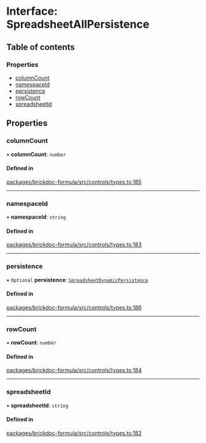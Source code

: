 # Interface: SpreadsheetAllPersistence

## Table of contents

### Properties

- [columnCount](SpreadsheetAllPersistence.md#columncount)
- [namespaceId](SpreadsheetAllPersistence.md#namespaceid)
- [persistence](SpreadsheetAllPersistence.md#persistence)
- [rowCount](SpreadsheetAllPersistence.md#rowcount)
- [spreadsheetId](SpreadsheetAllPersistence.md#spreadsheetid)

## Properties

### <a id="columncount" name="columncount"></a> columnCount

• **columnCount**: `number`

#### Defined in

[packages/brickdoc-formula/src/controls/types.ts:185](https://github.com/brickdoc/brickdoc/blob/main/packages/brickdoc-formula/src/controls/types.ts#L185)

___

### <a id="namespaceid" name="namespaceid"></a> namespaceId

• **namespaceId**: `string`

#### Defined in

[packages/brickdoc-formula/src/controls/types.ts:183](https://github.com/brickdoc/brickdoc/blob/main/packages/brickdoc-formula/src/controls/types.ts#L183)

___

### <a id="persistence" name="persistence"></a> persistence

• `Optional` **persistence**: [`SpreadsheetDynamicPersistence`](SpreadsheetDynamicPersistence.md)

#### Defined in

[packages/brickdoc-formula/src/controls/types.ts:186](https://github.com/brickdoc/brickdoc/blob/main/packages/brickdoc-formula/src/controls/types.ts#L186)

___

### <a id="rowcount" name="rowcount"></a> rowCount

• **rowCount**: `number`

#### Defined in

[packages/brickdoc-formula/src/controls/types.ts:184](https://github.com/brickdoc/brickdoc/blob/main/packages/brickdoc-formula/src/controls/types.ts#L184)

___

### <a id="spreadsheetid" name="spreadsheetid"></a> spreadsheetId

• **spreadsheetId**: `string`

#### Defined in

[packages/brickdoc-formula/src/controls/types.ts:182](https://github.com/brickdoc/brickdoc/blob/main/packages/brickdoc-formula/src/controls/types.ts#L182)

